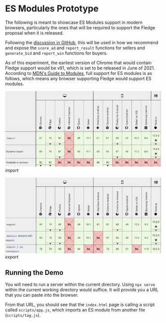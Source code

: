 # ES Modules Prototype

The following is meant to showcase ES Modules support in modern browsers, particularly the ones that will be required to support the Fledge proposal when it is released. 

Following the [discussion in GitHub](https://github.com/MagniteEngineering/fledge.polyfill/discussions/9), this will be used in how we recommend and expose the `score_ad` and `report_result` functions for sellers and `generate_bid` and `report_win` functions for buyers.

As of this experiment, the earliest version of Chrome that would contain Fledge support would be v91, which is set to be released in June of 2021. According to [MDN's Guide to Modules](https://developer.mozilla.org/en-US/docs/Web/JavaScript/Guide/Modules), full support for ES modules is as follows, which means any browser supporting Fledge would support ES modules.

![Import syntax support](./images/import-support.png)
_import_

![Export syntax support](./images/export-support.png)
_export_

## Running the Demo

You will need to run a server within the current directory.  Using `npx serve` within the current working directory would suffice.  It will provide you a URL that you can paste into the browser. 

From that URL, you should see that the `index.html` page is calling a script called `scripts/app.js`, which imports an ES module from another file (`scripts/tag.js`). 
